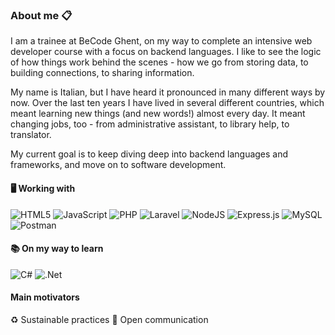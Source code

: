 ### About me :clipboard:

I am a trainee at BeCode Ghent, on my way to complete an intensive web developer course with a focus on backend languages. I like to see the logic of how things work behind the scenes - how we go from storing data, to building connections, to sharing information.

My name is Italian, but I have heard it pronounced in many different ways by now. Over the last ten years I have lived in several different countries, which meant learning new things (and new words!) almost every day. It meant changing jobs, too - from administrative assistant, to library help, to translator.

My current goal is to keep diving deep into backend languages and frameworks, and move on to software development. 

#### 🖥️ Working with
![HTML5](https://img.shields.io/badge/html5-%23E34F26.svg?style=for-the-badge&logo=html5&logoColor=white) ![JavaScript](https://img.shields.io/badge/javascript-%23323330.svg?style=for-the-badge&logo=javascript&logoColor=%23F7DF1E) ![PHP](https://img.shields.io/badge/php-%23777BB4.svg?style=for-the-badge&logo=php&logoColor=white)
![Laravel](https://img.shields.io/badge/laravel-%23FF2D20.svg?style=for-the-badge&logo=laravel&logoColor=white) ![NodeJS](https://img.shields.io/badge/node.js-6DA55F?style=for-the-badge&logo=node.js&logoColor=white) ![Express.js](https://img.shields.io/badge/express.js-%23404d59.svg?style=for-the-badge&logo=express&logoColor=%2361DAFB)
![MySQL](https://img.shields.io/badge/mysql-%2300f.svg?style=for-the-badge&logo=mysql&logoColor=white) ![Postman](https://img.shields.io/badge/Postman-FF6C37?style=for-the-badge&logo=postman&logoColor=white)

#### 📚 On my way to learn
![C#](https://img.shields.io/badge/c%23-%23239120.svg?style=for-the-badge&logo=c-sharp&logoColor=white) ![.Net](https://img.shields.io/badge/.NET-5C2D91?style=for-the-badge&logo=.net&logoColor=white)

#### Main motivators
♻️ Sustainable practices
💬 Open communication





